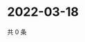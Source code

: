 # 2022-03-18

共 0 条

<!-- BEGIN WEIBO -->
<!-- 最后更新时间 Fri Mar 18 2022 00:26:40 GMT+0800 (China Standard Time) -->

<!-- END WEIBO -->
